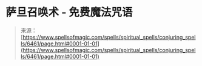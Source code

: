 <!--yml

category: 未分类

date: 2024-06-12 18:41:08

-->

# 萨旦召唤术 - 免费魔法咒语

> 来源：[https://www.spellsofmagic.com/spells/spiritual_spells/conjuring_spells/6461/page.html#0001-01-01](https://www.spellsofmagic.com/spells/spiritual_spells/conjuring_spells/6461/page.html#0001-01-01)
